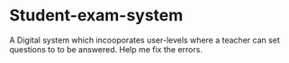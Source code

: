 # Student-exam-system
A  Digital system which incooporates user-levels where a teacher can set questions to to be answered. Help me fix the errors.
